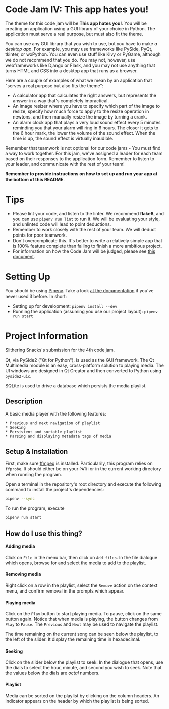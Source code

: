 # Code Jam IV: This app hates you!

The theme for this code jam will be **This app hates you!**. You will be creating an application using a GUI library of your choice in Python. The application must serve a real purpose, but must also fit the theme.

You can use any GUI library that you wish to use, but you have to make _a desktop app_. For example, you may use frameworks like PySide, PyQt, tkinter, or wxPython. You can even use stuff like Kivy or PyGame, although we do not recommend that you do. You may not, however, use webframeworks like Django or Flask, and you may not use anything that turns HTML and CSS into a desktop app that runs as a browser.

Here are a couple of examples of what we mean by an application that "serves a real purpose but also fits the theme":
* A calculator app that calculates the right answers, but represents the answer in a way that's completely impractical.
* An image resizer where you have to specify which part of the image to resize, specify how much force to apply to the resize operation in newtons, and then manually resize the image by turning a crank.
* An alarm clock app that plays a very loud sound effect every 5 minutes reminding you that your alarm will ring in 6 hours. The closer it gets to the 6 hour mark, the lower the volume of the sound effect. When the time is up, the sound effect is virtually inaudible.

Remember that teamwork is not optional for our code jams - You must find a way to work together. For this jam, we've assigned a leader for each team based on their responses to the application form. Remember to listen to your leader, and communicate with the rest of your team!

**Remember to provide instructions on how to set up and run your app at the bottom of this README**.

# Tips

* Please lint your code, and listen to the linter. We recommend **flake8**, and you can use `pipenv run lint` to run it. We will be evaluating your style, and unlinted code will lead to point deductions.
* Remember to work closely with the rest of your team. We will deduct points for poor teamwork.
* Don't overcomplicate this. It's better to write a relatively simple app that is 100% feature complete than failing to finish a more ambitious project.
* For information on how the Code Jam will be judged, please see [this document](https://wiki.pythondiscord.com/wiki/jams/judging).

# Setting Up

You should be using [Pipenv](https://pipenv.readthedocs.io/en/latest/). Take a look
[at the documentation](https://pipenv.readthedocs.io/en/latest/) if you've never used it before. In short:

* Setting up for development: `pipenv install --dev`
* Running the application (assuming you use our project layout): `pipenv run start`

# Project Information

Slithering Snacks's submission for the 4th code jam.

Qt, via PySide2 ("Qt for Python"), is used as the GUI framework. The Qt Multimedia module is an easy, cross-platform solution to playing media. The UI windows are designed in Qt Creator and then converted to Python using `pyside2-uic`.

SQLite is used to drive a database which persists the media playlist.

## Description

A basic media player with the following features:

    * Previous and next navigation of playlist
    * Seeking
    * Persistent and sortable playlist
    * Parsing and displaying metadata tags of media

## Setup & Installation

First, make sure [ffmpeg](https://ffmpeg.org/) is installed. Particularily, this program relies on `ffprobe`. It should either be on your `PATH` or in the current working directory when running the program.

Open a terminal in the repository's root directory and execute the following command to install the project's dependencies:

```bash
pipenv --sync
```

To run the program, execute

```bash
pipenv run start
```

## How do I use this thing?

#### Adding media
Click on `File` in the menu bar, then click on `Add files`. In the file dialogue which opens, browse for and select the media to add to the playlist.

#### Removing media
Right click on a row in the playlist, select the `Remove` action on the context menu, and confirm removal in the prompts which appear.

#### Playing media
Click on the `Play` button to start playing media. To pause, click on the same button again. Notice that when media is playing, the button changes from `Play` to `Pause`. The `Previous` and `Next` may be used to navigate the playlist.

The time remaining on the current song can be seen below the playlist, to the left of the slider. It display the remaining time in hexadecimal.

#### Seeking
Click on the slider below the playlist to seek. In the dialogue that opens, use the dials to select the hour, minute, and second you wish to seek. Note that the values below the dials are _octal_ numbers.

#### Playlist
Media can be sorted on the playlist by clicking on the column headers. An indicator appears on the header by which the playlist is being sorted.
